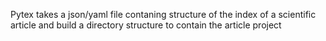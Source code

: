 Pytex takes a json/yaml file contaning structure of the index of a scientific article and build a directory structure to contain the article project